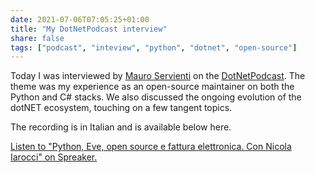 ```yaml
---
date: 2021-07-06T07:05:25+01:00
title: "My DotNetPodcast interview"
share: false
tags: ["podcast", "inteview", "python", "dotnet", "open-source"]
---
```

Today I was interviewed by [Mauro Servienti][2] on the [DotNetPodcast][1]. The
theme was my experience as an open-source maintainer on both the Python and C#
stacks. We also discussed the ongoing evolution of the dotNET ecosystem,
touching on a few tangent topics. 

The recording is in Italian and is available below here.

<a class="spreaker-player"
href="https://www.spreaker.com/user/dotnetpodcast/python-eve-open-source-e-fattura-elettro"
data-resource="episode_id=45592541" data-theme="light" data-playlist="false"
data-width="100%" data-height="120px">Listen to "Python, Eve, open source
e fattura elettronica. Con Nicola Iarocci" on Spreaker.</a><script async
src="https://widget.spreaker.com/widgets.js"></script>



 [1]: https://www.spreaker.com/show/dotnetpodcast
 [2]: https://twitter.com/mauroservienti
 [rss]: https://nicolaiarocci.com/index.xml
 [tw]: http://twitter.com/nicolaiarocci
 [nl]: https://buttondown.email/nicolaiarocci

